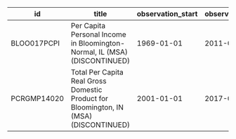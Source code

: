 | id          | title                                                                                 | observation_start   | observation_end   |
|-------------|---------------------------------------------------------------------------------------|---------------------|-------------------|
| BLOO017PCPI | Per Capita Personal Income in Bloomington-Normal, IL (MSA) (DISCONTINUED)             | 1969-01-01          | 2011-01-01        |
| PCRGMP14020 | Total Per Capita Real Gross Domestic Product for Bloomington, IN (MSA) (DISCONTINUED) | 2001-01-01          | 2017-01-01        |